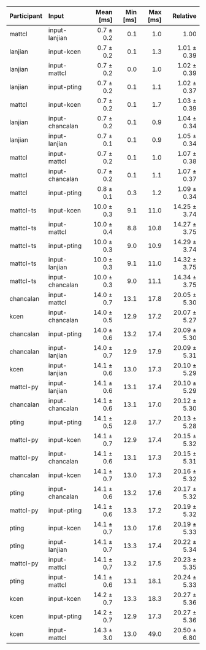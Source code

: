 | Participant | Input | Mean [ms] | Min [ms] | Max [ms] | Relative |
|:---|:---|---:|---:|---:|---:|
| mattcl | input-lanjian | 0.7 ± 0.2 | 0.1 | 1.0 | 1.00 |
| lanjian | input-kcen | 0.7 ± 0.2 | 0.1 | 1.3 | 1.01 ± 0.39 |
| lanjian | input-mattcl | 0.7 ± 0.2 | 0.0 | 1.0 | 1.02 ± 0.39 |
| lanjian | input-pting | 0.7 ± 0.2 | 0.1 | 1.1 | 1.02 ± 0.37 |
| mattcl | input-kcen | 0.7 ± 0.2 | 0.1 | 1.7 | 1.03 ± 0.39 |
| lanjian | input-chancalan | 0.7 ± 0.2 | 0.1 | 0.9 | 1.04 ± 0.34 |
| lanjian | input-lanjian | 0.7 ± 0.1 | 0.1 | 0.9 | 1.05 ± 0.34 |
| mattcl | input-mattcl | 0.7 ± 0.2 | 0.1 | 1.0 | 1.07 ± 0.38 |
| mattcl | input-chancalan | 0.7 ± 0.2 | 0.1 | 1.1 | 1.07 ± 0.37 |
| mattcl | input-pting | 0.8 ± 0.1 | 0.3 | 1.2 | 1.09 ± 0.34 |
| mattcl-ts | input-kcen | 10.0 ± 0.3 | 9.1 | 11.0 | 14.25 ± 3.74 |
| mattcl-ts | input-mattcl | 10.0 ± 0.4 | 8.8 | 10.8 | 14.27 ± 3.75 |
| mattcl-ts | input-pting | 10.0 ± 0.3 | 9.0 | 10.9 | 14.29 ± 3.74 |
| mattcl-ts | input-lanjian | 10.0 ± 0.3 | 9.1 | 11.0 | 14.32 ± 3.75 |
| mattcl-ts | input-chancalan | 10.0 ± 0.3 | 9.0 | 11.1 | 14.34 ± 3.75 |
| chancalan | input-mattcl | 14.0 ± 0.7 | 13.1 | 17.8 | 20.05 ± 5.30 |
| kcen | input-chancalan | 14.0 ± 0.5 | 12.9 | 17.2 | 20.07 ± 5.27 |
| chancalan | input-pting | 14.0 ± 0.6 | 13.2 | 17.4 | 20.09 ± 5.30 |
| chancalan | input-lanjian | 14.0 ± 0.7 | 12.9 | 17.9 | 20.09 ± 5.31 |
| kcen | input-lanjian | 14.1 ± 0.6 | 13.0 | 17.3 | 20.10 ± 5.29 |
| mattcl-py | input-lanjian | 14.1 ± 0.6 | 13.1 | 17.4 | 20.10 ± 5.29 |
| chancalan | input-chancalan | 14.1 ± 0.6 | 13.1 | 17.0 | 20.12 ± 5.30 |
| pting | input-pting | 14.1 ± 0.5 | 12.8 | 17.7 | 20.13 ± 5.28 |
| mattcl-py | input-kcen | 14.1 ± 0.7 | 12.9 | 17.4 | 20.15 ± 5.32 |
| mattcl-py | input-chancalan | 14.1 ± 0.6 | 13.1 | 17.3 | 20.15 ± 5.31 |
| chancalan | input-kcen | 14.1 ± 0.7 | 13.0 | 17.3 | 20.16 ± 5.32 |
| pting | input-chancalan | 14.1 ± 0.6 | 13.2 | 17.6 | 20.17 ± 5.32 |
| mattcl-py | input-pting | 14.1 ± 0.6 | 13.3 | 17.2 | 20.19 ± 5.32 |
| pting | input-kcen | 14.1 ± 0.7 | 13.0 | 17.6 | 20.19 ± 5.33 |
| pting | input-lanjian | 14.1 ± 0.7 | 13.3 | 17.4 | 20.22 ± 5.34 |
| mattcl-py | input-mattcl | 14.1 ± 0.7 | 13.2 | 17.5 | 20.23 ± 5.35 |
| pting | input-mattcl | 14.1 ± 0.6 | 13.1 | 18.1 | 20.24 ± 5.33 |
| kcen | input-kcen | 14.2 ± 0.7 | 13.3 | 18.3 | 20.27 ± 5.36 |
| kcen | input-pting | 14.2 ± 0.7 | 12.9 | 17.3 | 20.27 ± 5.36 |
| kcen | input-mattcl | 14.3 ± 3.0 | 13.0 | 49.0 | 20.50 ± 6.80 |
